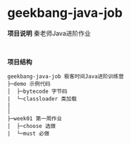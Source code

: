 # geekbang-java-job
**项目说明** 
秦老师Java进阶作业


<br>

**项目结构** 
```
geekbang-java-job 极客时间Java进阶训练营
├─demo 示例代码
│  ├─bytecode 字节码
|  └─classloader 类加载  
|  
│ 
├─week01 第一周作业
│  ├─choose 选做
|  └─must 必做 
```
